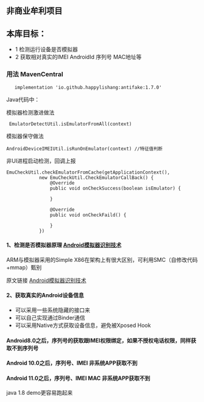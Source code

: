 ## 非商业牟利项目

##  本库目标：

* 1 检测运行设备是否模拟器  
* 2 获取相对真实的IMEI AndroidId 序列号 MAC地址等



       
### 用法 MavenCentral

       implementation 'io.github.happylishang:antifake:1.7.0'
    
Java代码中：

模拟器检测激进做法
     
     EmulatorDetectUtil.isEmulatorFromAll(context)

模拟器保守做法

    AndroidDeviceIMEIUtil.isRunOnEmulator(context) //特征值判断

非UI进程启动检测，回调上报

    EmuCheckUtil.checkEmulatorFromCache(getApplicationContext(),
                new EmuCheckUtil.CheckEmulatorCallBack() {
                    @Override
                    public void onCheckSuccess(boolean isEmulator) {
                        
                    }

                    @Override
                    public void onCheckFaild() {
                        
                    }
                })



#### 1、检测是否模拟器原理  [ Android模拟器识别技术](http://www.jianshu.com/p/1db610cc8b84) 

ARM与模拟器采用的Simple X86在架构上有很大区别，可利用SMC（自修改代码+mmap）甄别

 原文链接 [ Android模拟器识别技术](http://www.jianshu.com/p/1db610cc8b84) 


#### 2、获取真实的Android设备信息 

* 可以采用一些系统隐藏的接口来 
* 可以自己实现通过Binder通信
* 可以采用Native方式获取设备信息，避免被Xposed Hook


#### Android8.0之后，序列号的获取跟IMEI权限绑定，如果不授权电话权限，同样获取不到序列号

#### Android 10.0之后，序列号、IMEI 非系统APP获取不到

#### Android 11.0之后，序列号、IMEI MAC 非系统APP获取不到

java 1.8 demo更容易跑起来
